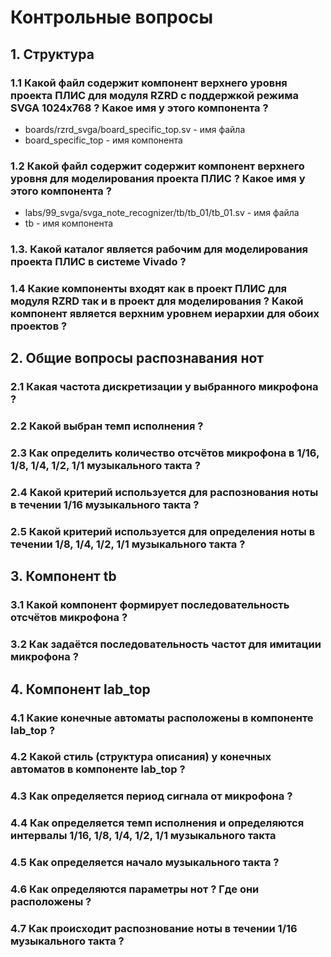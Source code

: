 # Контрольные вопросы

## 1. Структура

### 1.1 Какой файл содержит компонент верхнего уровня проекта ПЛИС для модуля RZRD с поддержкой режима SVGA 1024x768 ? Какое имя у этого компонента ?

* boards/rzrd_svga/board_specific_top.sv - имя файла
* board_specific_top - имя компонента

### 1.2 Какой файл содержит содержит компонент верхнего уровня для моделирования проекта ПЛИС ? Какое имя у этого компонента ?

* labs/99_svga/svga_note_recognizer/tb/tb_01/tb_01.sv - имя файла
* tb - имя компонента

### 1.3. Какой каталог является рабочим для моделирования проекта ПЛИС в системе Vivado ?

### 1.4 Какие компоненты входят как в проект ПЛИС для модуля RZRD так и в проект для моделирования ? Какой компонент является верхним уровнем иерархии для обоих проектов ?

## 2. Общие вопросы распознавания нот

### 2.1 Какая частота дискретизации у выбранного микрофона ?

### 2.2 Какой выбран темп исполнения ?

### 2.3 Как определить количество отсчётов микрофона в 1/16, 1/8, 1/4, 1/2, 1/1 музыкального такта ?

### 2.4 Какой критерий используется для распознования ноты в течении 1/16 музыкального такта ?

### 2.5 Какой критерий используется для определения ноты в течении 1/8, 1/4, 1/2, 1/1 музыкального такта ?

## 3. Компонент tb

### 3.1 Какой компонент формирует последовательность отсчётов микрофона ?

### 3.2 Как задаётся последовательность частот для имитации микрофона ?

## 4. Компонент lab_top

### 4.1 Какие конечные автоматы расположены в компоненте lab_top ?

### 4.2 Какой стиль (структура описания) у конечных автоматов в компоненте lab_top ?

### 4.3 Как определяется период сигнала от микрофона ?

### 4.4 Как определяется темп исполнения и определяются интервалы 1/16, 1/8, 1/4, 1/2, 1/1 музыкального такта 

### 4.5 Как определяется начало музыкального такта ?

### 4.6 Как определяются параметры нот ? Где они расположены ?

### 4.7 Как происходит распознование ноты в течении 1/16 музыкального такта ?

